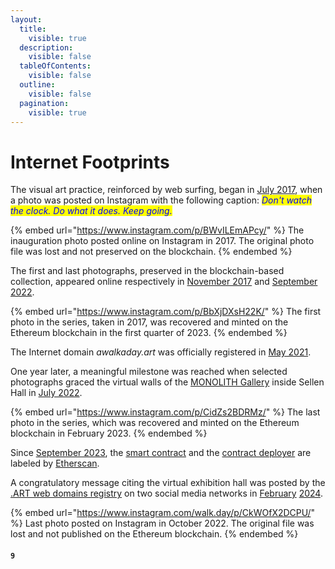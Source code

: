 ```yaml
---
layout:
  title:
    visible: true
  description:
    visible: false
  tableOfContents:
    visible: false
  outline:
    visible: false
  pagination:
    visible: true
---
```


# Internet Footprints

The visual art practice, reinforced by web surfing, began in [July 2017](https://www.instagram.com/p/BWvILEmAPcy/), when a photo was posted on Instagram with the following caption: _<mark style="color:blue;">Don't watch the clock. Do what it does. Keep going.</mark>_



{% embed url="https://www.instagram.com/p/BWvILEmAPcy/" %}
The inauguration photo posted online on Instagram in 2017. The original photo file was lost and not preserved on the blockchain.
{% endembed %}



The first and last photographs, preserved in the blockchain-based collection, appeared online respectively in [November 2017](https://www.instagram.com/p/BbXjDXsH22K) and [September 2022](https://www.instagram.com/p/CidZs2BDRMz).



{% embed url="https://www.instagram.com/p/BbXjDXsH22K/" %}
The first photo in the series, taken in 2017, was recovered and minted on the Ethereum blockchain in the first quarter of 2023.
{% endembed %}



The Internet domain _awalkaday.art_ was officially registered in [May 2021](https://whois.gandi.net/en/results?search=awalkaday.art).&#x20;

One year later, a meaningful milestone was reached when selected photographs graced the virtual walls of the [MONOLITH Gallery](https://monolith.gallery/archives) inside Sellen Hall in [July 2022](https://monolith.gallery/hall/sellen/g56L1RdA9DXtqQR3aALG).&#x20;



{% embed url="https://www.instagram.com/p/CidZs2BDRMz/" %}
The last photo in the series, which was recovered and minted on the Ethereum blockchain in February 2023.
{% endembed %}



Since [September 2023](https://x.com/awalkadayart/status/1703776310252736941?s=20), the [smart contract](https://etherscan.io/address/0xe31801c2e58b151c3ded2cb29da56147b7f27eb1) and the [contract deployer](https://etherscan.io/address/0xb5ee030c71e76c3e03b2a8d425dbb9b395037c82) are labeled by [Etherscan](https://etherscan.io/).&#x20;

A congratulatory message citing the virtual exhibition hall was posted by the [.ART web domains registry](https://art.art/) on two social media networks in [February](https://x.com/Art\_Domains/status/1755917791658418315?s=20) [2024](https://www.instagram.com/s/aGlnaGxpZ2h0OjE4MjM4NDY5NjU2MjEwMzQz?story\_media\_id=3301932341141746093\_5749556061\&igsh=MXVzbXJ0cmo4ZTByMQ==).



{% embed url="https://www.instagram.com/walk.day/p/CkWOfX2DCPU/" %}
Last photo posted on Instagram in October 2022. The original file was lost and not published on the Ethereum blockchain.
{% endembed %}



#### `9`
